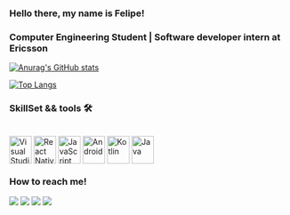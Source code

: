 ### Hello there, my name is Felipe!

### Computer Engineering Student | Software developer intern at Ericsson





[![Anurag's GitHub stats](https://github-readme-stats.vercel.app/api?username=FelipeDiasD&theme=dark)](https://github.com/anuraghazra/github-readme-stats)

[![Top Langs](https://github-readme-stats.vercel.app/api/top-langs/?username=FelipeDiasD&layout=compact&theme=dark)](https://github.com/anuraghazra/github-readme-stats)


### SkillSet && tools 🛠️

<div style = "display: inline_block"><br>
<img align="center" alt="Visual Studio" height = "50"width="40" src="https://cdn.jsdelivr.net/gh/devicons/devicon/icons/vscode/vscode-original-wordmark.svg" />
<img align="center" alt="React Native" height = "50"width="40" src="https://cdn.jsdelivr.net/gh/devicons/devicon/icons/react/react-original.svg" />
<img align="center" alt="JavaScript" height = "50"width="40" src="https://cdn.jsdelivr.net/gh/devicons/devicon/icons/javascript/javascript-original.svg" />
<img align="center" alt="Android" height = "50"width="40" src="https://cdn.jsdelivr.net/gh/devicons/devicon/icons/android/android-original-wordmark.svg" />
<img align="center" alt="Kotlin" height = "50"width="40" src="https://cdn.jsdelivr.net/gh/devicons/devicon/icons/kotlin/kotlin-original.svg" />
<img align="center" alt="Java" height = "50"width="40" src="https://cdn.jsdelivr.net/gh/devicons/devicon/icons/java/java-original-wordmark.svg" />
</div>

### How to reach me!

<div>
  
  <a href = "mailto:prado.dias@hotmail.com" target ="_blank"><img src = "https://img.shields.io/badge/Microsoft_Outlook-0078D4?style=for-the-badge&logo=microsoft-outlook&logoColor=white" target ="_blank"></a>
  <a href = "https://www.linkedin.com/in/felipe-dias-da-silva-prado-b424ba15a/" target ="_blank"><img src = "https://img.shields.io/badge/LinkedIn-0077B5?style=for-the-badge&logo=linkedin&logoColor=white"></a>
  <a href = "https://www.instagram.com/felipedias_prado/" target ="_blank"><img src = "https://img.shields.io/badge/Instagram-E4405F?style=for-the-badge&logo=instagram&logoColor=white" target ="_blank"></a>
  <a href = " https://api.whatsapp.com/send?phone=5512981413189&text=Ol%C3%A1%2C%20vi%20seu%20github%20e%20estou%20entrando%20em%20contato!" target ="_blank"><img src = "https://img.shields.io/badge/WhatsApp-25D366?style=for-the-badge&logo=whatsapp&logoColor=white" target ="_blank"></a>
</div>


